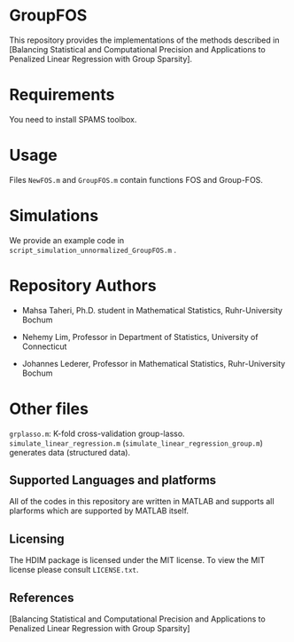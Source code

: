 # GroupFOS

This repository provides the  implementations of the methods described in [Balancing Statistical and Computational Precision and
Applications to Penalized Linear Regression with
Group Sparsity].


# Requirements
You need to install SPAMS toolbox.
 
# Usage
Files `NewFOS.m` and `GroupFOS.m` contain functions FOS and Group-FOS.  

# Simulations

We provide an example code in `script_simulation_unnormalized_GroupFOS.m` .


# Repository Authors 

* Mahsa Taheri, Ph.D. student in Mathematical Statistics, Ruhr-University Bochum

* Nehemy Lim, Professor in Department of Statistics, University of Connecticut

* Johannes Lederer, Professor in Mathematical Statistics, Ruhr-University Bochum

# Other files

`grplasso.m`: K-fold cross-validation group-lasso.
`simulate_linear_regression.m` (`simulate_linear_regression_group.m`) generates data (structured data).

## Supported Languages and platforms

All of the codes in this repository are written in MATLAB and supports all plarforms which are
 supported by MATLAB itself.



## Licensing

The HDIM package is licensed under the MIT license. To
view the MIT license please consult `LICENSE.txt`.

## References
[Balancing Statistical and Computational Precision and 
Applications to Penalized Linear Regression with
Group Sparsity]

